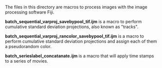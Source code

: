 The files in this directory are macros to process images with the image processing software Fiji.

**batch_sequential_varproj_savebypool_tif.ijm** is a macro to perform cumulative standard deviation projections, also known as "tracks". 

**batch_sequential_varproj_rancolor_savebypool_tif.ijm** is a macro to perform cumulative standard deviation projections 
and assign each of them a pseudorandom color. 

**batch_serieslabel_concatanate.ijm** is a macro that will apply time stamps to a series of movies.
